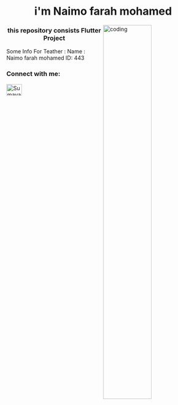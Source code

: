 <h1 align="center">i'm Naimo farah mohamed</h1> 
<img align="right" alt="coding" width="50%" src="https://docs.flutter.dev/assets/images/flutter-logo-sharing.png">


<h3 align="center">this repository consists Flutter Project</h3>

Some Info For Teather : 
Name : Naimo farah mohamed
ID:  443


<h3 align="left">Connect with me:</h3>
<p align="left">
<a href="https://twitter.com" target="blank"><img align="center" src="https://raw.githubusercontent.com/rahuldkjain/github-profile-readme-generator/master/src/images/icons/Social/twitter.svg" alt="Sumaya" height="30" width="40" /></a>
<a href="https://linkedin.com/in/" target="blank"><img align="center" src="https://raw.githubusercontent.com/rahuldkjain/github-profile-readme-generator/…
